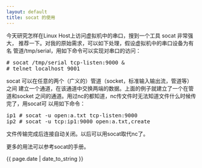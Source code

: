 ```yaml
---
layout: default
title: socat 的使用
---
```


今天研究怎样在Linux Host上访问虚拟机中的串口，搜到一个工具 socat 非常强大，
推荐一下。对我的原始需求，可以如下处理，假设虚拟机中的串口设备为有名
管道/tmp/serial，用如下命令可以实现对串口的访问：

<pre>
# socat /tmp/serial tcp-listen:9000 &amp;
# telnet localhost 9001
</pre>

socat 可以在任意的两个（广义的）管道（socket，标准输入输出流，管道等）之间
建立一个通道，在该通道中交换两端的数据。上面的例子就建立了一个在管道和socket
之间的通道。用过nc的都知道，nc传文件时无法知道文件什么时候传完了，用socat可
以用如下命令：

<pre>
ip1 # socat -u open:a.txt tcp-listen:9000
ip2 # socat -u tcp:ip1:9000 open:a.txt,create
</pre>

文件传输完成后连接自动关闭。以后可以用socat取代nc了。

更多的用法可以参考socat的手册。

{{ page.date | date_to_string }}
